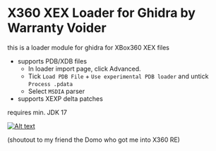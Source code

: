 # X360 XEX Loader for Ghidra by Warranty Voider

this is a loader module for ghidra for XBox360 XEX files

- supports PDB/XDB files
  - In loader import page, click Advanced.
  - Tick `Load PDB File` + `Use experimental PDB loader` and untick `Process .pdata`
  - Select `MSDIA` parser
- supports XEXP delta patches

requires min. JDK 17

[![Alt text](https://img.youtube.com/vi/coGz0f7hHTM/0.jpg)](https://www.youtube.com/watch?v=coGz0f7hHTM)

<!-- this video is outdated -->
<!-- [![Alt text](https://img.youtube.com/vi/dBoofGgraKM/0.jpg)](https://www.youtube.com/watch?v=dBoofGgraKM) -->

(shoutout to my friend the Domo who got me into X360 RE)
